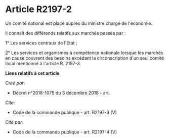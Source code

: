 # Article R2197-2

Un comité national est placé auprès du ministre chargé de l'économie. 

Il connaît des différends relatifs aux marchés passés par : 

1° Les services centraux de l'Etat ; 

2° Les services et organismes à compétence nationale lorsque les marchés en cause couvrent des besoins excédant la
circonscription d'un seul comité local mentionné à l'article R. 2197-3.

**Liens relatifs à cet article**

_Créé par_:

  - Décret n°2018-1075 du 3 décembre 2018 - art.

_Cite_:

  - Code de la commande publique - art. R2197-3 (V)

_Cité par_:

  - Code de la commande publique - art. R2197-4 (V)
